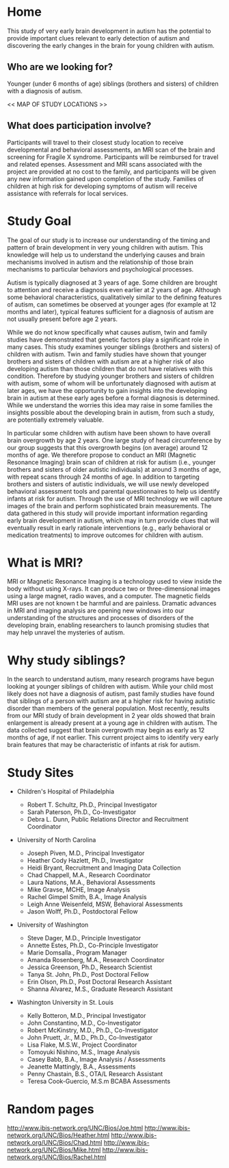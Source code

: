 # Home

This study of very early brain development in autism has the potential to provide important clues relevant to early detection of autism and discovering the early changes in the brain for young children with autism.

## Who are we looking for?
Younger (under 6 months of age) siblings (brothers and sisters) of children with a diagnosis of autism.

<< MAP OF STUDY LOCATIONS >>

## What does participation involve?
Participants will travel to their closest study location to receive developmental and behavioral assessments, an MRI scan of the brain and screening for Fragile X syndrome. Participants will be reimbursed for travel and related epenses. Assessment and MRI scans associated with the project are provided at no cost to the family, and participants will be given any new information gained upon completion of the study. Families of children at high risk for developing symptoms of autism will receive assistance with referrals for local services. 



# Study Goal

The goal of our study is to increase our understanding of the timing and pattern of brain development in very young children with autism. This knowledge will help us to understand the underlying causes and brain mechanisms involved in autism and the relationship of those brain mechanisms to particular behaviors and psychological processes.

Autism is typically diagnosed at 3 years of age. Some children are brought to attention and receive a diagnosis even earlier at 2 years of age. Although some behavioral characteristics, qualitatively similar to the defining features of autism, can sometimes be observed at younger ages (for example at 12 months and later), typical features sufficient for a diagnosis of autism are not usually present before age 2 years.

While we do not know specifically what causes autism, twin and family studies have demonstrated that genetic factors play a significant role in many cases. This study examines younger siblings (brothers and sisters) of children with autism. Twin and family studies have shown that younger brothers and sisters of children with autism are at a higher risk of also developing autism than those children that do not have relatives with this condition. Therefore by studying younger brothers and sisters of children with autism, some of whom will be unfortunately diagnosed with autism at later ages, we have the opportunity to gain insights into the developing brain in autism at these early ages before a formal diagnosis is determined. While we understand the worries this idea may raise in some families the insights possible about the developing brain in autism, from such a study, are potentially extremely valuable.

In particular some children with autism have been shown to have overall brain overgrowth by age 2 years. One large study of head circumference by our group suggests that this overgrowth begins (on average) around 12 months of age. We therefore propose to conduct an MRI (Magnetic Resonance Imaging) brain scan of children at risk for autism (i.e., younger brothers and sisters of older autistic individuals) at around 3 months of age, with repeat scans through 24 months of age. In addition to targeting brothers and sisters of autistic individuals, we will use newly developed behavioral assessment tools and parental questionnaires to help us identify infants at risk for autism. Through the use of MRI technology we will capture images of the brain and perform sophisticated brain measurements. The data gathered in this study will provide important information regarding early brain development in autism, which may in turn provide clues that will eventually result in early rationale interventions (e.g., early behavioral or medication treatments) to improve outcomes for children with autism.

# What is MRI?

MRI or Magnetic Resonance Imaging is a technology used to view inside the body without using X-rays. It can produce two or three-dimensional images using a large magnet, radio waves, and a computer. The magnetic fields MRI uses are not known t be harmful and are painless. Dramatic advances in MRI and imaging analysis are opening new windows into our understanding of the structures and processes of disorders of the developing brain, enabling researchers to launch promising studies that may help unravel the mysteries of autism. 

# Why study siblings?

In the search to understand autism, many research programs have begun looking at younger siblings of children with autism. While your child most likely does not have a diagnosis of autism, past family studies have found that siblings of a person with autism are at a higher risk for having autistic disorder than members of the general population. Most recently, results from our MRI study of brain development in 2 year olds showed that brain enlargement is already present at a young age in children with autism. The data collected suggest that brain overgrowth may begin as early as 12 months of age, if not earlier. This current project aims to identify very early brain features that may be characteristic of infants at risk for autism.


# Study Sites

- Children's Hospital of Philadelphia
  - Robert T. Schultz, Ph.D., Principal Investigator
  - Sarah Paterson, Ph.D., Co-Investigator
  - Debra L. Dunn, Public Relations Director and Recruitment Coordinator

- University of North Carolina
  - Joseph Piven, M.D., Principal Investigator
  - Heather Cody Hazlett, Ph.D., Investigator
  - Heidi Bryant, Recruitment and Imaging Data Collection
  - Chad Chappell, M.A., Research Coordinator
  - Laura Nations, M.A., Behavioral Assessments
  - Mike Gravse, MCHE, Image Analysis
  - Rachel Gimpel Smith, B.A., Image Analysis
  - Leigh Anne Weisenfeld, MSW, Behavioral Assessments
  - Jason Wolff, Ph.D., Postdoctoral Fellow

- University of Washington
  - Steve Dager, M.D., Principle Investigator
  - Annette Estes, Ph.D., Co-Principle Investigator
  - Marie Domsalla., Program Manager
  - Amanda Rosenberg, M.A., Research Coordinator
  - Jessica Greenson, Ph.D., Research Scientist
  - Tanya St. John, Ph.D., Post Doctoral Fellow
  - Erin Olson, Ph.D., Post Doctoral Research Assistant
  - Shanna Alvarez, M.S., Graduate Research Assistant

- Washington University in St. Louis
  - Kelly Botteron, M.D., Principal Investigator
  - John Constantino, M.D., Co-Investigator
  - Robert McKinstry, M.D., Ph.D., Co-Investigator
  - John Pruett, Jr., M.D., Ph.D., Co-Investigator
  - Lisa Flake, M.S.W., Project Coordinator
  - Tomoyuki Nishino, M.S., Image Analysis
  - Casey Babb, B.A., Image Analysis / Assessments
  - Jeanette Mattingly, B.A., Assessments
  - Penny Chastain, B.S., OTA/L Research Assistant
  - Teresa Cook-Guercio, M.S.m BCABA Assessments

# Random pages
  http://www.ibis-network.org/UNC/Bios/Joe.html
  http://www.ibis-network.org/UNC/Bios/Heather.html
  http://www.ibis-network.org/UNC/Bios/Chad.html
  http://www.ibis-network.org/UNC/Bios/Mike.html
  http://www.ibis-network.org/UNC/Bios/Rachel.html
